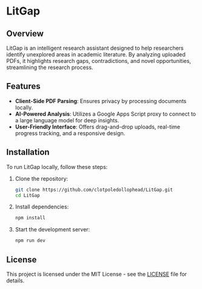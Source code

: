 # LitGap

## Overview

LitGap is an intelligent research assistant designed to help researchers identify unexplored areas in academic literature. By analyzing uploaded PDFs, it highlights research gaps, contradictions, and novel opportunities, streamlining the research process.

## Features

- **Client-Side PDF Parsing**: Ensures privacy by processing documents locally.
- **AI-Powered Analysis**: Utilizes a Google Apps Script proxy to connect to a large language model for deep insights.
- **User-Friendly Interface**: Offers drag-and-drop uploads, real-time progress tracking, and a responsive design.

## Installation

To run LitGap locally, follow these steps:

1. Clone the repository:

   ```bash
   git clone https://github.com/clotpoledollophead/LitGap.git
   cd LitGap
   ```

2. Install dependencies:

    ```bash
    npm install
    ```

3. Start the development server:

    ```bash
    npm run dev
    ```

## License

This project is licensed under the MIT License - see the [LICENSE](LICENSE) file for details.
